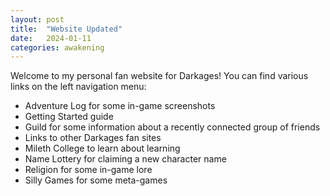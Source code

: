 ```yaml
---
layout: post
title:  "Website Updated"
date:   2024-01-11
categories: awakening
---
```


Welcome to my personal fan website for Darkages! You can find various links on the left navigation menu:

- Adventure Log for some in-game screenshots
- Getting Started guide
- Guild for some information about a recently connected group of friends
- Links to other Darkages fan sites
- Mileth College to learn about learning
- Name Lottery for claiming a new character name
- Religion for some in-game lore
- Silly Games for some meta-games
